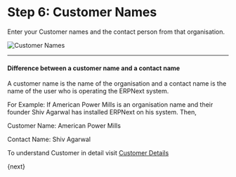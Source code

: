 # Step 6: Customer Names

Enter your Customer names and the contact person from that organisation.

![Customer Names](/assets/erpnext_org/images/user-guide/setup-wizard/setup-wizard-6.png)

---

#### Difference between a customer name and a contact name

A customer name is the name of the organisation and a contact name is the name of the user who is operating the ERPNext system.

For Example: If American Power Mills is an organisation name and their founder Shiv Agarwal has installed ERPNext on his system. Then,

Customer Name: American Power Mills

Contact Name:  Shiv Agarwal

To understand Customer in detail visit [Customer Details](/user-guide/selling/customer-master)

{next}
